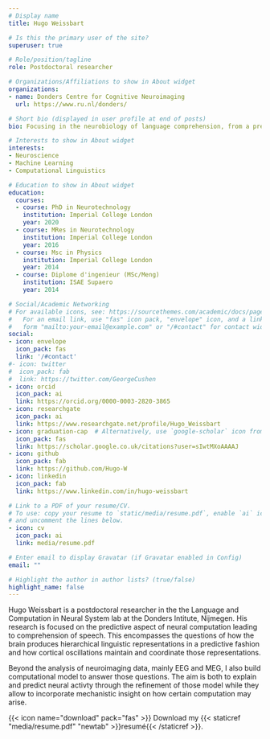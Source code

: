 ```yaml
---
# Display name
title: Hugo Weissbart

# Is this the primary user of the site?
superuser: true

# Role/position/tagline
role: Postdoctoral researcher

# Organizations/Affiliations to show in About widget
organizations:
- name: Donders Centre for Cognitive Neuroimaging
  url: https://www.ru.nl/donders/

# Short bio (displayed in user profile at end of posts)
bio: Focusing in the neurobiology of language comprehension, from a predictive processing perspective.

# Interests to show in About widget
interests:
- Neuroscience
- Machine Learning
- Computational Linguistics

# Education to show in About widget
education:
  courses:
  - course: PhD in Neurotechnology
    institution: Imperial College London
    year: 2020
  - course: MRes in Neurotechnology
    institution: Imperial College London
    year: 2016
  - course: Msc in Physics
    institution: Imperial College London
    year: 2014
  - course: Diplome d'ingenieur (MSc/Meng)
    institution: ISAE Supaero
    year: 2014

# Social/Academic Networking
# For available icons, see: https://sourcethemes.com/academic/docs/page-builder/#icons
#   For an email link, use "fas" icon pack, "envelope" icon, and a link in the
#   form "mailto:your-email@example.com" or "/#contact" for contact widget.
social:
- icon: envelope
  icon_pack: fas
  link: '/#contact'
#- icon: twitter
#  icon_pack: fab
#  link: https://twitter.com/GeorgeCushen
- icon: orcid
  icon_pack: ai
  link: https://orcid.org/0000-0003-2820-3865
- icon: researchgate
  icon_pack: ai
  link: https://www.researchgate.net/profile/Hugo_Weissbart
- icon: graduation-cap  # Alternatively, use `google-scholar` icon from `ai` icon pack
  icon_pack: fas
  link: https://scholar.google.co.uk/citations?user=sIwtMXoAAAAJ
- icon: github
  icon_pack: fab
  link: https://github.com/Hugo-W
- icon: linkedin
  icon_pack: fab
  link: https://www.linkedin.com/in/hugo-weissbart

# Link to a PDF of your resume/CV.
# To use: copy your resume to `static/media/resume.pdf`, enable `ai` icons in `params.toml`, 
# and uncomment the lines below.
- icon: cv
  icon_pack: ai
  link: media/resume.pdf

# Enter email to display Gravatar (if Gravatar enabled in Config)
email: ""

# Highlight the author in author lists? (true/false)
highlight_name: false
---
```


Hugo Weissbart is a postdoctoral researcher in the the Language and Computation in Neural System lab at the Donders Intitute, Nijmegen. His research is focused on the predictive aspect of neural computation leading to comprehension of speech. This encompasses the questions of how the brain produces hierarchical linguistic representations in a predictive fashion and how cortical oscillations maintain and coordinate those representations.

Beyond the analysis of neuroimaging data, mainly EEG and MEG, I also build computational model to answer those questions. The aim is both to explain and predict neural activty through the refinement of those model while they allow to incorporate mechanistic insight on how certain computation may arise.

{{< icon name="download" pack="fas" >}} Download my {{< staticref "media/resume.pdf" "newtab" >}}resumé{{< /staticref >}}.
